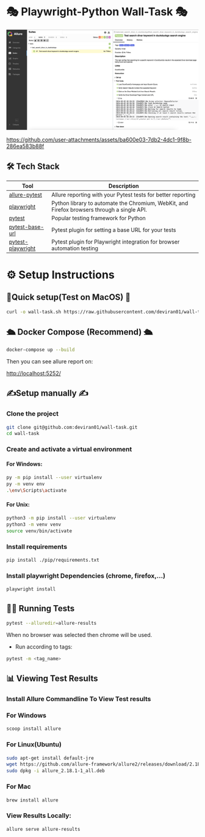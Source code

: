 # 🎭 Playwright-Python Wall-Task 🎭

<img src="./docs/test_result.png" alt="test-demo">


https://github.com/user-attachments/assets/ba600e03-7db2-4dc1-9f8b-286ea583b88f




## 🛠️ Tech Stack

| Tool                                                             | Description                                                                                 |
|------------------------------------------------------------------|---------------------------------------------------------------------------------------------|
| [allure-pytest](https://pypi.org/project/allure-pytest/)         | Allure reporting with your Pytest tests for better reporting                                |
| [playwright](https://pypi.org/project/playwright/)               | Python library to automate the Chromium, WebKit, and Firefox browsers through a single API. |
| [pytest](https://pypi.org/project/pytest/)                       | Popular testing framework for Python                                                        |
| [pytest-base-url](https://pypi.org/project/pytest-base-url/)     | Pytest plugin for setting a base URL for your tests                                         |
| [pytest-playwright](https://pypi.org/project/pytest-playwright/) | Pytest plugin for Playwright integration for browser automation testing                     |

# ⚙️ Setup Instructions

## 🚀Quick setup(Test on MacOS) 🚀

```bash
curl -o wall-task.sh https://raw.githubusercontent.com/deviran01/wall-task/master/quick.sh && bash wall-task.sh && rm wall-task.sh
```
## 🛳️ Docker Compose (Recommend) 🛳️

```bash
docker-compose up --build
```

Then you can see allure report on:

[http://localhost:5252/](http://localhost:5252/)

## ✍️Setup manually ✍️

### Clone the project

```bash
git clone git@github.com:deviran01/wall-task.git
cd wall-task
```

### Create and activate a virtual environment

#### For Windows:

```bash
py -m pip install --user virtualenv
py -m venv env
.\env\Scripts\activate
```

#### For Unix:

```bash
python3 -m pip install --user virtualenv
python3 -m venv venv
source venv/bin/activate
```

### Install requirements

```bash
pip install ./pip/requirements.txt
```




### Install playwright Dependencies (chrome, firefox,...)

```bash
playwright install
```

## 🏃‍♂️ Running Tests

```bash
pytest --alluredir=allure-results
```

When no browser was selected then chrome will be used.

* Run according to tags:

```bash
pytest -m <tag_name>
```

## 📊 Viewing Test Results

### Install Allure Commandline To View Test results

### For Windows
```bash
scoop install allure
```

### For Linux(Ubuntu)
```bash
sudo apt-get install default-jre
wget https://github.com/allure-framework/allure2/releases/download/2.18.1/allure_2.18.1-1_all.deb
sudo dpkg -i allure_2.18.1-1_all.deb
```

### For Mac
```bash
brew install allure
```

### View Results Locally:

```bash
allure serve allure-results
```
